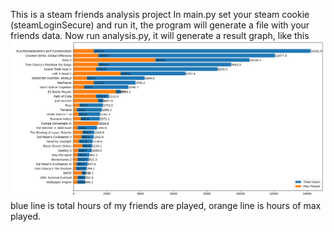 This is a steam friends analysis project
In main.py set your steam cookie (steamLoginSecure) and run it,
the program will generate a file with your friends data.
Now run analysis.py, it will generate a result graph,
like this
![avatar](example.png)
blue line is total hours of my friends are played,
orange line is hours of max played.